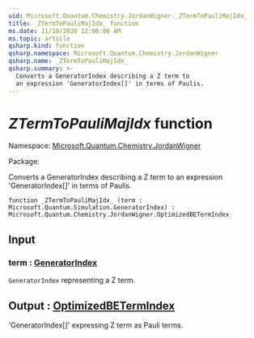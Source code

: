```yaml
---
uid: Microsoft.Quantum.Chemistry.JordanWigner._ZTermToPauliMajIdx_
title: _ZTermToPauliMajIdx_ function
ms.date: 11/10/2020 12:00:00 AM
ms.topic: article
qsharp.kind: function
qsharp.namespace: Microsoft.Quantum.Chemistry.JordanWigner
qsharp.name: _ZTermToPauliMajIdx_
qsharp.summary: >-
  Converts a GeneratorIndex describing a Z term to
  an expression 'GeneratorIndex[]' in terms of Paulis.
---
```


# _ZTermToPauliMajIdx_ function

Namespace: [Microsoft.Quantum.Chemistry.JordanWigner](xref:Microsoft.Quantum.Chemistry.JordanWigner)

Package: [](https://nuget.org/packages/)


Converts a GeneratorIndex describing a Z term toan expression 'GeneratorIndex[]' in terms of Paulis.

```qsharp
function _ZTermToPauliMajIdx_ (term : Microsoft.Quantum.Simulation.GeneratorIndex) : Microsoft.Quantum.Chemistry.JordanWigner.OptimizedBETermIndex
```


## Input

### term : [GeneratorIndex](xref:Microsoft.Quantum.Simulation.GeneratorIndex)

`GeneratorIndex` representing a Z term.



## Output : [OptimizedBETermIndex](xref:Microsoft.Quantum.Chemistry.JordanWigner.OptimizedBETermIndex)

'GeneratorIndex[]' expressing Z term as Pauli terms.